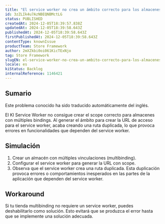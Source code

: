 ```yaml
---
title: "El service worker no crea un ámbito correcto para los almacenes multibinding"
id: 3zZLIk4u7AzNBEQNBMctLG
status: PUBLISHED
createdAt: 2024-12-05T18:39:57.838Z
updatedAt: 2024-12-05T18:39:58.643Z
publishedAt: 2024-12-05T18:39:58.643Z
firstPublishedAt: 2024-12-05T18:39:58.643Z
contentType: knownIssue
productTeam: Store Framework
author: 2mXZkbi0oi061KicTExNjo
tag: Store Framework
slugEN: el-service-worker-no-crea-un-ambito-correcto-para-los-almacenes-multibinding
locale: es
kiStatus: Backlog
internalReference: 1146421
---
```


## Sumario

<div class="alert alert-info">
  <p>Este problema conocido ha sido traducido automáticamente del inglés.</p>
</div>


El KI Service Worker no consigue crear el scope correcto para almacenes con múltiples bindings. Al generar el ámbito para crear la URL de acceso para el service worker, acaba creando una ruta duplicada, lo que provoca errores en funcionalidades que dependen del service worker.


##

## Simulación



1. Crear un almacén con múltiples vinculaciones (multibinding).
2. Configurar el service worker para generar la URL con scope.
3. Observa que el service worker crea una ruta duplicada. Esta duplicación provoca errores o comportamientos inesperados en las partes de la aplicación que dependen del service worker.




## Workaround


Si tu tienda multibinding no requiere un service worker, puedes deshabilitarlo como solución. Esto evitará que se produzca el error hasta que se implemente una solución adecuada.





